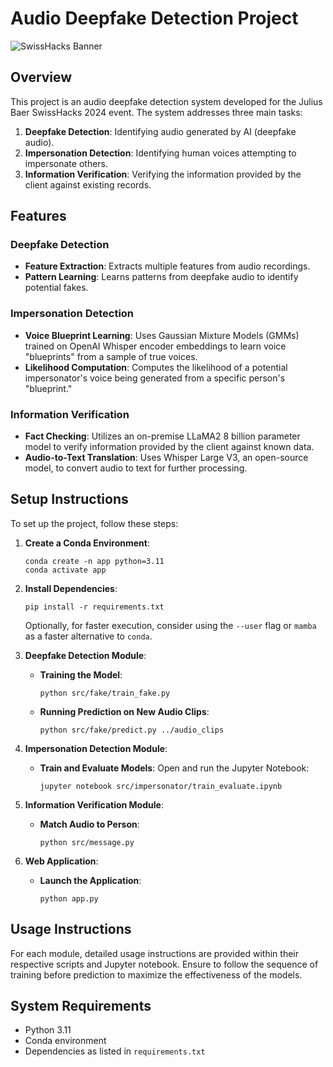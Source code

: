
# Audio Deepfake Detection Project

![SwissHacks Banner](https://upload.wikimedia.org/wikipedia/commons/thumb/b/b8/Julius_B%C3%A4r_Logo.svg/2560px-Julius_B%C3%A4r_Logo.svg.png)

## Overview
This project is an audio deepfake detection system developed for the Julius Baer SwissHacks 2024 event. The system addresses three main tasks:

1. **Deepfake Detection**: Identifying audio generated by AI (deepfake audio).
2. **Impersonation Detection**: Identifying human voices attempting to impersonate others.
3. **Information Verification**: Verifying the information provided by the client against existing records.

## Features
### Deepfake Detection
- **Feature Extraction**: Extracts multiple features from audio recordings.
- **Pattern Learning**: Learns patterns from deepfake audio to identify potential fakes.

### Impersonation Detection
- **Voice Blueprint Learning**: Uses Gaussian Mixture Models (GMMs) trained on OpenAI Whisper encoder embeddings to learn voice "blueprints" from a sample of true voices.
- **Likelihood Computation**: Computes the likelihood of a potential impersonator's voice being generated from a specific person's "blueprint."

### Information Verification
- **Fact Checking**: Utilizes an on-premise LLaMA2 8 billion parameter model to verify information provided by the client against known data.
- **Audio-to-Text Translation**: Uses Whisper Large V3, an open-source model, to convert audio to text for further processing.

## Setup Instructions
To set up the project, follow these steps:

1. **Create a Conda Environment**:
   ```
   conda create -n app python=3.11
   conda activate app
   ```

2. **Install Dependencies**:
   ```
   pip install -r requirements.txt
   ```
   Optionally, for faster execution, consider using the `--user` flag or `mamba` as a faster alternative to `conda`.

3. **Deepfake Detection Module**:
   - **Training the Model**:
     ```
     python src/fake/train_fake.py
     ```
   - **Running Prediction on New Audio Clips**:
     ```
     python src/fake/predict.py ../audio_clips
     ```

4. **Impersonation Detection Module**:
   - **Train and Evaluate Models**:
     Open and run the Jupyter Notebook:
     ```
     jupyter notebook src/impersonator/train_evaluate.ipynb
     ```

5. **Information Verification Module**:
   - **Match Audio to Person**:
     ```
     python src/message.py
     ```

6. **Web Application**:
   - **Launch the Application**:
     ```
     python app.py
     ```

## Usage Instructions
For each module, detailed usage instructions are provided within their respective scripts and Jupyter notebook. Ensure to follow the sequence of training before prediction to maximize the effectiveness of the models.

## System Requirements
- Python 3.11
- Conda environment
- Dependencies as listed in `requirements.txt`
